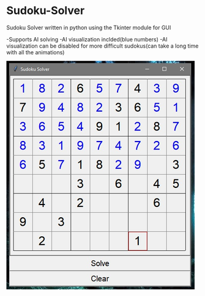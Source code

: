 # Sudoku-Solver
Sudoku Solver written in python using the Tkinter module for GUI

-Supports AI solving
-AI visualization inclded(blue numbers)
-AI visualization can be disabled for more difficult sudokus(can take a long time with all the animations)




![Start_screen](assets/001.jpg "Start_screen")
